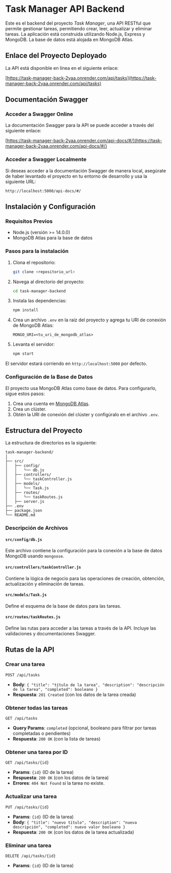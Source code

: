 
# Task Manager API Backend

Este es el backend del proyecto *Task Manager*, una API RESTful que permite gestionar tareas, permitiendo crear, leer, actualizar y eliminar tareas. La aplicación está construida utilizando Node.js, Express y MongoDB. La base de datos está alojada en MongoDB Atlas.

## Enlace del Proyecto Deployado

La API está disponible en línea en el siguiente enlace:

[https://task-manager-back-2yaa.onrender.com/api/tasks](https://task-manager-back-2yaa.onrender.com/api/tasks)

## Documentación Swagger

### Acceder a Swagger Online

La documentación Swagger para la API se puede acceder a través del siguiente enlace:

[https://task-manager-back-2yaa.onrender.com/api-docs/#/](https://task-manager-back-2yaa.onrender.com/api-docs/#/)

### Acceder a Swagger Localmente

Si deseas acceder a la documentación Swagger de manera local, asegúrate de haber levantado el proyecto en tu entorno de desarrollo y usa la siguiente URL:

```
http://localhost:5000/api-docs/#/
```

## Instalación y Configuración

### Requisitos Previos

- Node.js (versión >= 14.0.0)
- MongoDB Atlas para la base de datos

### Pasos para la instalación

1. Clona el repositorio:

    ```bash
    git clone <repositorio_url>
    ```

2. Navega al directorio del proyecto:

    ```bash
    cd task-manager-backend
    ```

3. Instala las dependencias:

    ```bash
    npm install
    ```

4. Crea un archivo `.env` en la raíz del proyecto y agrega tu URI de conexión de MongoDB Atlas:

    ```plaintext
    MONGO_URI=<tu_uri_de_mongodb_atlas>
    ```

5. Levanta el servidor:

    ```bash
    npm start
    ```

El servidor estará corriendo en `http://localhost:5000` por defecto.

### Configuración de la Base de Datos

El proyecto usa MongoDB Atlas como base de datos. Para configurarlo, sigue estos pasos:

1. Crea una cuenta en [MongoDB Atlas](https://www.mongodb.com/cloud/atlas).
2. Crea un clúster.
3. Obtén la URI de conexión del clúster y configúralo en el archivo `.env`.

## Estructura del Proyecto

La estructura de directorios es la siguiente:

```
task-manager-backend/
│
├── src/
│   ├── config/
│   │   └── db.js
│   ├── controllers/
│   │   └── taskController.js
│   ├── models/
│   │   └── Task.js
│   ├── routes/
│   │   └── taskRoutes.js
│   ├── server.js
├── .env
├── package.json
└── README.md
```

### Descripción de Archivos

#### `src/config/db.js`

Este archivo contiene la configuración para la conexión a la base de datos MongoDB usando `mongoose`.

#### `src/controllers/taskController.js`

Contiene la lógica de negocio para las operaciones de creación, obtención, actualización y eliminación de tareas.

#### `src/models/Task.js`

Define el esquema de la base de datos para las tareas.

#### `src/routes/taskRoutes.js`

Define las rutas para acceder a las tareas a través de la API. Incluye las validaciones y documentaciones Swagger.

## Rutas de la API

### Crear una tarea

`POST /api/tasks`

- **Body**: `{ "title": "título de la tarea", "description": "descripción de la tarea", "completed": booleano }`
- **Respuesta**: `201 Created` (con los datos de la tarea creada)

### Obtener todas las tareas

`GET /api/tasks`

- **Query Params**: `completed` (opcional, booleano para filtrar por tareas completadas o pendientes)
- **Respuesta**: `200 OK` (con la lista de tareas)

### Obtener una tarea por ID

`GET /api/tasks/{id}`

- **Params**: `{id}` (ID de la tarea)
- **Respuesta**: `200 OK` (con los datos de la tarea)
- **Errores**: `404 Not Found` si la tarea no existe.

### Actualizar una tarea

`PUT /api/tasks/{id}`

- **Params**: `{id}` (ID de la tarea)
- **Body**: `{ "title": "nuevo título", "description": "nueva descripción", "completed": nuevo valor booleano }`
- **Respuesta**: `200 OK` (con los datos de la tarea actualizada)

### Eliminar una tarea

`DELETE /api/tasks/{id}`

- **Params**: `{id}` (ID de la tarea)
